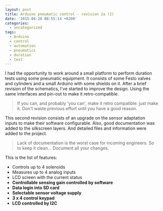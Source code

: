 ```yaml
---
layout: post
title: Arduino pneumatic control - revision 2a (I)
date: '2015-04-28 08:55:14 +0200'
categories:
  - uncategorized
tags:
  - Arduino
  - control
  - automation
  - pneumatics
  - duration
  - test
---
```


I had the opportunity to work around a small platform to perform duration tests using some pneumatic equipment. It consists of some Festo valves and cylinders and a small Arduino with some shields on it. After a brief revision of the schematics, I've started to improve the design. Using the same interfaces and pin-out to make it retro-compatible.

> If you can, and probably 'you can', make it retro compatible: just make it. Don't waste previous effort until you have a good reason.

This second revision consists of an upgrade on the sensor adaptation inputs to make their software configurable. Also, good documentation was added to the silkscreen layers. And detailed files and information were added to the project.

> Lack of documentation is the worst case for incoming engineers. So to keep it clean... Document all your changes.

This is the list of features:

- Controls up to 4 solenoids
- Measures up to 4 analog inputs
- LCD screen with the current status
- **Controllable sensing gain controlled by software**
- **Data login into SD card**
- **Selectable sensor voltage supply**
- **3 x 4 control keypad**
- **LCD controlled by I2C**

